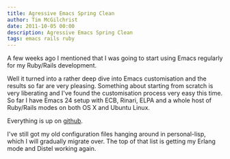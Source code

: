 ```yaml
---
title: Agressive Emacs Spring Clean
author: Tim McGilchrist
date: 2011-10-05 00:00
description: Agressive Emacs Spring Clean
tags: emacs rails ruby
---
```

A few weeks ago I mentioned that I was going to start using Emacs regularly for my Ruby/Rails development.

Well it turned into a rather deep dive into Emacs customisation and the results
so far are very pleasing. Something about starting from scratch is very
liberating and I've found the customisation process very easy this time. So far
I have Emacs 24 setup with ECB, Rinari, ELPA and a whole host of Ruby/Rails
modes on both OS X and Ubuntu Linux.

Everything is up on [github](https://github.com/tmcgilchrist/.emacs.d).

I've still got my old configuration files hanging around in personal-lisp, which
I will gradually migrate over. The top of that list is getting my Erlang mode
and Distel working again.
